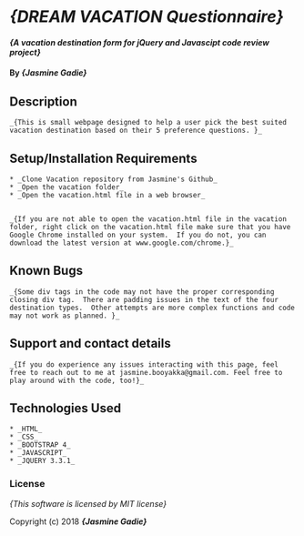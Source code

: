 # _{DREAM VACATION Questionnaire}_

#### _{A vacation destination form for jQuery and Javascipt code review project}_

#### By _**{Jasmine Gadie}**_

## Description
```
_{This is small webpage designed to help a user pick the best suited vacation destination based on their 5 preference questions. }_
```

## Setup/Installation Requirements
```
* _Clone Vacation repository from Jasmine's Github_
* _Open the vacation folder_
* _Open the vacation.html file in a web browser_


_{If you are not able to open the vacation.html file in the vacation folder, right click on the vacation.html file make sure that you have Google Chrome installed on your system.  If you do not, you can download the latest version at www.google.com/chrome.}_
```

## Known Bugs
```
_{Some div tags in the code may not have the proper corresponding closing div tag.  There are padding issues in the text of the four destination types.  Other attempts are more complex functions and code may not work as planned. }_
```

## Support and contact details
```
_{If you do experience any issues interacting with this page, feel free to reach out to me at jasmine.booyakka@gmail.com. Feel free to play around with the code, too!}_
```

## Technologies Used
```
* _HTML_
* _CSS_
* _BOOTSTRAP 4_
* _JAVASCRIPT_
* _JQUERY 3.3.1_
```

### License

*{This software is licensed by MIT license}*

Copyright (c) 2018 **_{Jasmine Gadie}_**
